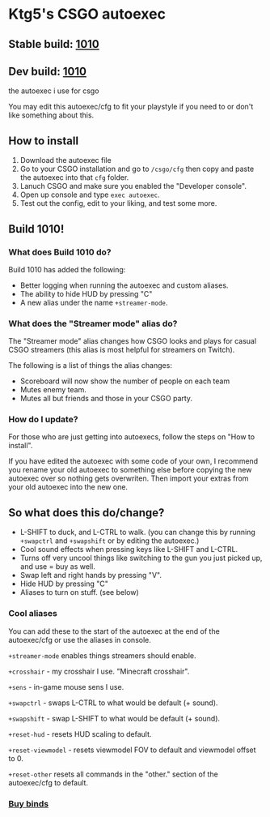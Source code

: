 # Ktg5's CSGO autoexec
## Stable build: [1010](https://github.com/ktg5/csgo-autoexec/releases)

## Dev build: [1010](https://github.com/ktg5/csgo-autoexec/archive/master.zip)

the autoexec i use for csgo

You may edit this autoexec/cfg to fit your playstyle if you need to or don't like something about this.

## How to install
1. Download the autoexec file
2. Go to your CSGO installation and go to `/csgo/cfg` then copy and paste the autoexec into that `cfg` folder.
3. Lanuch CSGO and make sure you enabled the "Developer console".
4. Open up console and type `exec autoexec`.
5. Test out the config, edit to your liking, and test some more.

## Build 1010!
### What does Build 1010 do?
Build 1010 has added the following:
- Better logging when running the autoexec and custom aliases.
- The ability to hide HUD by pressing "C"
- A new alias under the name `+streamer-mode`.

### What does the "Streamer mode" alias do?
The "Streamer mode" alias changes how CSGO looks and plays for casual CSGO streamers (this alias is most helpful for streamers on Twitch). 

The following is a list of things the alias changes:
- Scoreboard will now show the number of people on each team
- Mutes enemy team.
- Mutes all but friends and those in your CSGO party.

### How do I update?
For those who are just getting into autoexecs, follow the steps on "How to install".

If you have edited the autoexec with some code of your own, I recommend you rename your old autoexec to something else before copying the new autoexec over so nothing gets overwriten. Then import your extras from your old autoexec into the new one.

## So what does this do/change?
- L-SHIFT to duck, and L-CTRL to walk. (you can change this by running `+swapctrl` and `+swapshift` or by editing the autoexec.)
- Cool sound effects when pressing keys like L-SHIFT and L-CTRL.
- Turns off very uncool things like switching to the gun you just picked up, and use = buy as well.
- Swap left and right hands by pressing "V".
- Hide HUD by pressing "C"
- Aliases to turn on stuff. (see below)

### Cool aliases
You can add these to the start of the autoexec at the end of the autoexec/cfg or use the aliases in console.

`+streamer-mode` enables things streamers should enable.

`+crosshair` - my crosshair I use. "Minecraft crosshair".

`+sens` - in-game mouse sens I use.

`+swapctrl` - swaps L-CTRL to what would be default (+ sound).

`+swapshift` - swap L-SHIFT to what would be default (+ sound).

`+reset-hud` - resets HUD scaling to default.

`+reset-viewmodel` - resets viewmodel FOV to default and viewmodel offset to 0.

`+reset-other` resets all commands in the "other." section of the autoexec/cfg to default.

### [Buy binds](https://github.com/ktg5/csgo-autoexec/blob/master/key-binds.png)

